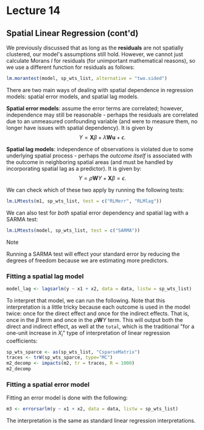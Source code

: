 # Lecture 14

## Spatial Linear Regression (cont'd)

We previously discussed that as long as the **residuals** are not spatially clustered, our model's assumptions still hold. However, we cannot just calculate Morans $I$ for residuals (for unimportant mathematical reasons), so we use a different function for residuals as follows:

```R
lm.morantest(model, sp_wts_list, alternative = "two.sided")
```

There are two main ways of dealing with spatial dependence in regression models: spatial error models, and spatial lag models.

**Spatial error models**: assume the error terms are correlated; however, independence may still be reasonable - perhaps the residuals are correlated due to an unmeasured confounding variable (and were to measure them, no longer have issues with spatial dependency). It is given by
$$
Y = \mathbf{X}\beta + \lambda \mathbf{W}\mathbf{u} + \epsilon.
$$

**Spatial lag models**: independence of observations is violated due to some underlying spatial process - perhaps the *outcome itself* is associated with the outcome in neighboring spatial areas (and must be handled by incorporating spatial lag as a predictor). It is given by:
$$
Y = \rho \mathbf{W}Y + \mathbf{X}\beta = \epsilon.
$$

We can check which of these two apply by running the following tests:
```R
lm.LMtests(m1, sp_wts_list, test = c("RLMerr", "RLMlag"))
```

We can also test for *both* spatial error dependency and spatial lag with a SARMA test:

```R
lm.LMtests(model, sp_wts_list, test = c("SARMA"))
```

> [!note]
> Running a SARMA test will effect your standard error by reducing the degrees of freedom because we are estimating more predictors.

### Fitting a spatial lag model

```R
model_lag <- lagsarlm(y ~ x1 + x2, data = data, listw = sp_wts_list)
```

To interpret that model, we can run the following. Note that this interpretation is a little tricky because each outcome is used in the model twice: once for the direct effect and once for the indirect effects. That is, once in the $\beta$ term and once in the $\rho \mathbf{W}Y$ term. This will output both the direct and indirect effect, as well at the `total`, which is the traditional "for a one-unit increase in $X_i$" type of interpretation of linear regression coefficients:

```R
sp_wts_sparce <- as(sp_wts_list, "CsparseMatrix")
traces <- trW(sp_wts_sparce, type="MC")
m2_decomp <- impacts(m2, tr = traces, R = 1000)
m2_decomp
```

### Fitting a spatial error model

Fitting an error model is done with the following:

```R
m3 <- errorsarlm(y ~ x1 + x2, data = data, listw = sp_wts_list)
```

The interpretation is the same as standard linear regression interpretations.